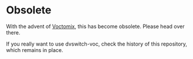 Obsolete
========

With the advent of [Voctomix](https://github.com/voc/voctomix), this has become obsolete. Please head over there.

If you really want to use dvswitch-voc, check the history of this repository, which remains in place.
